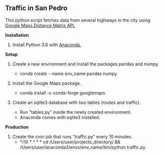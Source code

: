 ## Traffic in San Pedro 

This python script fetches data from several highways in the city using [Google Maps Distance Matrix API.](https://developers.google.com/maps/documentation/distance-matrix/)

**Installation**

1. Install Python 3.6 with [Anaconda.](https://www.anaconda.com/download)

**Setup**

1. Create a new environment and install the packages pandas and numpy.
	- conda create --name env_name pandas numpy

2. Install the Google Maps package.
	- conda install -c conda-forge googlemaps

3. Create an sqlite3 database with two tables (routes and traffic). 
	- Run "tables.py" inside the newly created environment. 
	- Anaconda comes with sqlite3 installed.

**Production**

1. Create the cron job that runs "traffic.py" every 10 minutes.
	- */10 * * * * cd /Users/user/projects_directory/ && /Users/user/anaconda3/envs/env_name/bin/python traffic.py 
